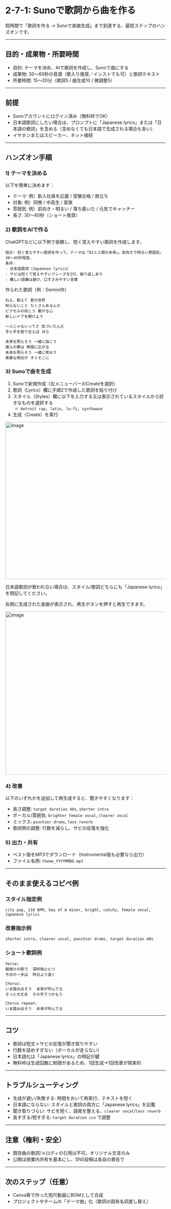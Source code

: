 # 2-7-1: Sunoで歌詞から曲を作る

短時間で「歌詞を作る → Sunoで楽曲生成」まで到達する、最短ステップのハンズオンです。

---

## 目的・成果物・所要時間

- 目的: テーマを決め、AIで歌詞を作成し、Sunoで曲にする
- 成果物: 30〜60秒の音源（歌入り推奨／インストでも可）と歌詞テキスト
- 所要時間: 15〜20分（歌詞5 / 曲生成10 / 微調整5）

---

## 前提

- Sunoアカウントにログイン済み（無料枠でOK）
- 日本語歌詞にしたい場合は、プロンプトに「Japanese lyrics」または「日本語の歌詞」を含める（含めなくても日本語で生成される場合も多い）
- イヤホンまたはスピーカー、ネット接続

---

## ハンズオン手順

### 1) テーマを決める

以下を簡単に決めます：
- テーマ: 例）新入社員を応援 / 受験合格 / 旅立ち
- 対象: 例）同僚 / 中高生 / 家族
- 雰囲気: 例）前向き・明るい / 落ち着いた / 元気でキャッチー
- 長さ: 30〜60秒（ショート推奨）

### 2) 歌詞をAIで作る

ChatGPTなどに以下例で依頼し、短く覚えやすい歌詞を作成します。

```
指示: 短く覚えやすい歌詞を作って。テーマは「AIと人間の未来」。前向きで明るい雰囲気。30〜45秒程度。
条件:
- 日本語歌詞（Japanese lyrics）
- サビは短くて覚えやすいフレーズを2行、繰り返しあり
- 難しい語彙は避け、口ずさみやすい言葉
```

作られた歌詞（例：Gemini作）

```
ねえ、教えて 君の世界
知らないこと たくさんあるんだ
ピクセルの向こう 繋がる心
新しいドアを開けよう

一人じゃないってさ 気づいたんだ
手と手を取り合えば ほら

未来を照らそう 一緒に描こう
僕らの夢は 無限に広がる
未来を照らそう 一緒に笑おう
素敵な明日が すぐそこに
```

### 3) Sunoで曲を生成

1. Sunoで新規作成（左メニューバーのCreateを選択）
2. 歌詞（Lyrics）欄に手順2で作成した歌詞を貼り付け
3. スタイル（Styles）欄に以下を入力する又は表示されているスタイルから好きなものを選択する
   - `detroit rap, latin, lo-fi, synthwave`
5. 生成（Create）を実行

<img width="558" height="493" alt="image" src="https://github.com/user-attachments/assets/6eb53034-5e68-481e-a7cd-3fe09b196e19" />

日本語歌詞が歌われない場合は、スタイル/歌詞どちらにも「Japanese lyrics」を明記してください。

右側に生成された楽曲が表示され、再生ボタンを押すと再生できます。

<img width="536" height="512" alt="image" src="https://github.com/user-attachments/assets/ca068d02-0354-4711-b215-6f5ca944997c" />


### 4) 改善

以下のいずれかを追加して再生成すると、聞きやすくなります：
- 長さ調整: `target duration 40s`, `shorter intro`
- ボーカル/雰囲気: `brighter female vocal`, `clearer vocal`
- ミックス: `punchier drums`, `less reverb`
- 歌詞側の調整: 行数を減らし、サビの反復を強化

### 5) 出力・共有

- ベスト版をMP3でダウンロード（Instrumental版も必要なら出力）
- ファイル名例: `theme_YYYYMMDD.mp3`

---

## そのまま使えるコピペ例

### スタイル指定例

```
city pop, 110 BPM, key of A minor, bright, catchy, female vocal, Japanese lyrics
```

### 改善指示例

```
shorter intro, clearer vocal, punchier drums, target duration 40s
```

### ショート歌詞例

```
Verse:
朝焼けの駅で  深呼吸ひとつ
今日の一歩は  昨日より遠く

Chorus:
いま踏み出そう  未来が呼んでる
きっと大丈夫  その手でつかもう

Chorus repeat:
いま踏み出そう  未来が呼んでる
```

---

## コツ

- 歌詞は短文＋サビの反復が聞き取りやすい
- 行数を詰めすぎない（ボーカルが走らない）
- 日本語化は「Japanese lyrics」の明記が鍵
- 無料枠は生成回数に制限があるため、1回生成→1回改善が現実的

---

## トラブルシューティング

- 生成が遅い/失敗する: 時間をおいて再実行、テキストを短く
- 日本語にならない: スタイルと歌詞の両方に「Japanese lyrics」を記載
- 聞き取りづらい: サビを短く、語尾を整える、`clearer vocal`/`less reverb`
- 長すぎる/短すぎる: `target duration ○○s` で調整

---

## 注意（権利・安全）

- 既存曲の歌詞/メロディの引用は不可。オリジナル文言のみ
- 公開は授業内共有を基本にし、SNS投稿は各自の責任で

---

## 次のステップ（任意）

- Canva等で作った短尺動画にBGMとして合成
- プロジェクトやチームの「テーマ曲」化（歌詞の固有名詞差し替え）
